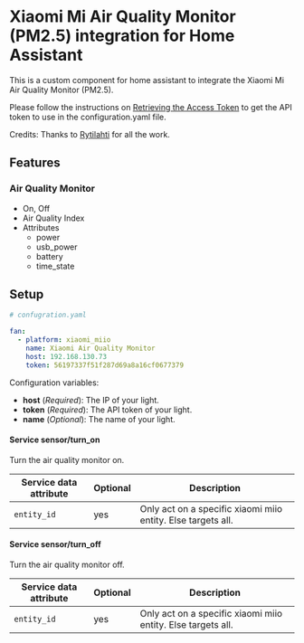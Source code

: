 # Xiaomi Mi Air Quality Monitor (PM2.5) integration for Home Assistant

This is a custom component for home assistant to integrate the Xiaomi Mi Air Quality Monitor (PM2.5).

Please follow the instructions on [Retrieving the Access Token](https://home-assistant.io/components/xiaomi/#retrieving-the-access-token) to get the API token to use in the configuration.yaml file.

Credits: Thanks to [Rytilahti](https://github.com/rytilahti/python-miio) for all the work.

## Features

### Air Quality Monitor

* On, Off
* Air Quality Index
* Attributes
  - power
  - usb_power
  - battery
  - time_state

## Setup

```yaml
# confugration.yaml

fan:
  - platform: xiaomi_miio
    name: Xiaomi Air Quality Monitor
    host: 192.168.130.73
    token: 56197337f51f287d69a8a16cf0677379
```

Configuration variables:
- **host** (*Required*): The IP of your light.
- **token** (*Required*): The API token of your light.
- **name** (*Optional*): The name of your light.

#### Service sensor/turn_on

Turn the air quality monitor on.

| Service data attribute    | Optional | Description                                                   |
|---------------------------|----------|---------------------------------------------------------------|
| `entity_id`               |      yes | Only act on a specific xiaomi miio entity. Else targets all.  |

#### Service sensor/turn_off

Turn the air quality monitor off.

| Service data attribute    | Optional | Description                                                   |
|---------------------------|----------|---------------------------------------------------------------|
| `entity_id`               |      yes | Only act on a specific xiaomi miio entity. Else targets all.  |
